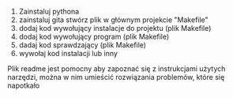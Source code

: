 1. Zainstaluj pythona
2. zainstaluj gita
stwórz plik w głównym projekcie "Makefile"
3. dodaj kod wywołujący instalacje do projektu (plik Makefile)
4. dodaj kod wywołujący program (plik Makefile)
5. dadaj kod sprawdzający (plik Makefile)
6. wywołaj kod  instalacji lub inny

Plik readme jest pomocny aby zapoznać się z instrukcjami użytych narzędzi, można w nim umieścić rozwiązania problemów, które się napotkało

